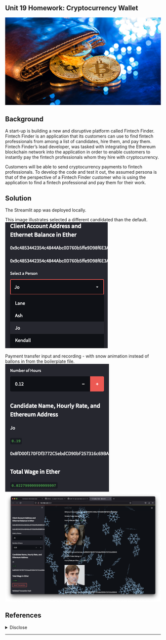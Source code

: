 ## Unit 19 Homework: Cryptocurrency Wallet

![An image shows a wallet with bitcoin.](Images/19-4-challenge-image.png)

## Background

A start-up is building a new and disruptive platform called Fintech Finder. Fintech Finder is an application that its customers can use to find fintech professionals from among a list of candidates, hire them, and pay them. Fintech Finder’s lead developer, was tasked with integrating the Ethereum blockchain network into the application in order to enable customers to instantly pay the fintech professionals whom they hire with cryptocurrency.

Customers will be able to send cryptocurrency payments to fintech professionals. To develop the code and test it out, the assumed persona is that of the perspective of a Fintech Finder customer who is using the application to find a fintech professional and pay them for their work.

## Solution

<!-- [Click to interact with this Streamlit - Cryptocurrency Wallet app.](https://unit-19-cryptocurrency-wallet.herokuapp.com) -->

The Streamlit app was deployed locally.

This image illustrates selected a different candidated than the default.  
![Image illustrates selected a different candidated than the default.](Images/001-alt-candidate.png)

Payment transfer input and recording - with snow animation instead of ballons in from the boilerplate file.  
![Payment transfer input and recording.](Images/002-eth-amt-input.png)  
![Snow animation instead of ballons in from the boilerplate file.](Images/003-snow.png)

## References

<details><summary>Disclose</summary>  

#### Note  

<sup><a id="ref001">1</a></sup> Aleksey Bilogur (2017-02-06). How solve python requests error: "Max retries exceeded with url". Retrieved from [stackoverflow.com](https://stackoverflow.com/questions/42059628/how-solve-python-requests-error-max-retries-exceeded-with-url).

</details>

---
